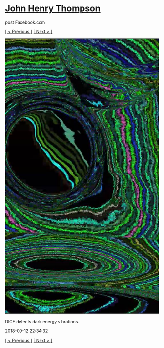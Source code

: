 # [John Henry Thompson](../README.md)
post Facebook.com

[[ < Previous ]](2018-09-12-2.md) [[ Next > ]](2018-09-12-4.md)

[![](../media/2018-09-12/Timeline-Photos-DICE-detects-dark-energy-vibrations.jpg)](../README.md)

DICE detects dark energy vibrations.

2018-09-12 22:34:32

[[ < Previous ]](2018-09-12-2.md) [[ Next > ]](2018-09-12-4.md)